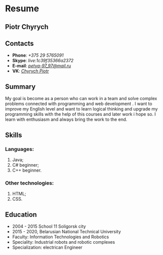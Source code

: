 # Resume

## Piotr Chyrych

## Contacts

* **Phone**: *+375 29 5765091*
* **Skype**: *live:1c39f35366a2372*
* **E-mail**: *petya-97_97@mail.ru*
* **VK**: [*Chyrych Piotr*](https://vk.com/id76221632)

## Summary

My goal is  become as a person who can work in a team and solve complex problems connected with programming and web development . I want to improve my English level and want to learn  logical thinking and upgrade my programming skills with the help of this courses  and later work i hope so. I learn with enthusiasm and always bring the work to the end.

## Skills

### Languages: 
1. Java;
2. C# beginner;
3. C++ beginner.

### Other technologies: 
1. HTML;
2. CSS.

## Education
* 2004 - 2015 School 11 Soligorsk city
* 2015 - 2020, Belarusian National Technical University
* Faculty: Information Technologies and Robotics
* Speciality: Industrial robots and robotic complexes
* Specialization: electrican Engineer
